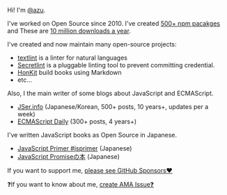 Hi! I'm [@azu](https://github.com/azu).

I've worked on Open Source since 2010.
I've created [500+ npm pacakges](https://npms.io/search?q=author%3Aazu) and These are [10 million downloads a year](https://npm-stat.com/charts.html?author=azu).

I've created and now maintain many open-source projects:

- [textlint](https://github.com/textlint/textlint) is a linter for natural languages
- [Secretlint](https://github.com/secretlint/secretlint) is a pluggable linting tool to prevent committing credential.
- [HonKit](https://github.com/HonKit/HonKit) build books using Markdown
- etc...

Also, I the main writer of some blogs about JavaScript and ECMAScript.

- [JSer.info](https://jser.info/) (Japanese/Korean, 500+ posts, 10 years+, updates per a week)
- [ECMAScript Daily](https://ecmascript-daily.github.io/) (300+ posts, 4 years+)

I've written JavaScript books as Open Source in Japanese.

- [JavaScript Primer #jsprimer](https://github.com/asciidwango/js-primer) (Japanese)
- [JavaScript Promiseの本](https://github.com/azu/promises-book) (Japanese)

If you want to support me, [please see GitHub Sponsors♥️](https://github.com/sponsors/azu)

❓If you want to know about me, [create AMA Issue❓](https://github.com/azu/azu/issues/new?template=AMA.md)
